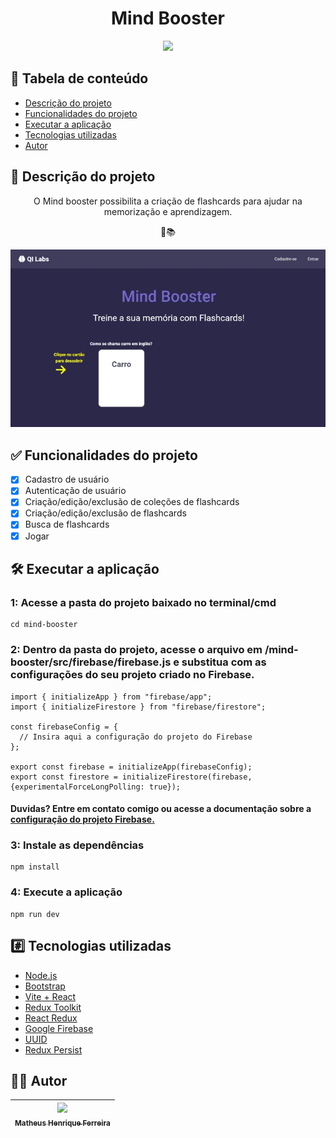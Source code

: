 <h1 align="center">Mind Booster</h1>

<div align="center">
  <img src="http://img.shields.io/static/v1?label=STATUS&message=CONCLUIDO&color=GREEN&style=for-the-badge"/>
</div>

## :pushpin: Tabela de conteúdo
<!--ts-->
   * [Descrição do projeto](#memo-descrição-do-projeto)
   * [Funcionalidades do projeto](#white_check_mark-funcionalidades-do-projeto)
   * [Executar a aplicação](#hammer_and_wrench-executar-a-aplicação)
   * [Tecnologias utilizadas](#hash-tecnologias-utilizadas)
   * [Autor](#man_technologist-autor)
<!--te-->

## :memo: Descrição do projeto

<p align="center">O Mind booster possibilita a criação de flashcards para ajudar na memorização e aprendizagem.</p>
<p align="center">🧠📚</p>
<div align="center">
  <img src="./docs/initial.gif" />
</div>

## :white_check_mark: Funcionalidades do projeto

- [x] Cadastro de usuário
- [x] Autenticação de usuário
- [x] Criação/edição/exclusão de coleções de flashcards
- [x] Criação/edição/exclusão de flashcards
- [x] Busca de flashcards
- [x] Jogar

## :hammer_and_wrench: Executar a aplicação
  
  ### 1: Acesse a pasta do projeto baixado no terminal/cmd
    cd mind-booster

  ### 2: Dentro da pasta do projeto, acesse o arquivo em /mind-booster/src/firebase/firebase.js e substitua com as configurações do seu projeto criado no Firebase.
    import { initializeApp } from "firebase/app";
    import { initializeFirestore } from "firebase/firestore";

    const firebaseConfig = {
      // Insira aqui a configuração do projeto do Firebase
    };

    export const firebase = initializeApp(firebaseConfig);
    export const firestore = initializeFirestore(firebase, {experimentalForceLongPolling: true});
  #### Duvidas? Entre em contato comigo ou acesse a documentação sobre a [configuração do projeto Firebase.](https://firebase.google.com/docs/web/setup)

  ### 3: Instale as dependências
    npm install

  ### 4: Execute a aplicação
    npm run dev


## :hash: Tecnologias utilizadas

- [Node.js](https://nodejs.org/en/)
- [Bootstrap](https://getbootstrap.com/)
- [Vite + React](https://vitejs.dev/)
- [Redux Toolkit](https://redux-toolkit.js.org/)
- [React Redux](https://react-redux.js.org/)
- [Google Firebase](https://firebase.google.com/)
- [UUID](https://www.npmjs.com/package/uuid)
- [Redux Persist](https://github.com/rt2zz/redux-persist)

## :man_technologist: Autor

| [<img src="https://avatars.githubusercontent.com/u/60938127?v=4" width=115><br><sub>Matheus Henrique Ferreira</sub>](https://github.com/matheushenriqueferreira) |  
| :---: |
